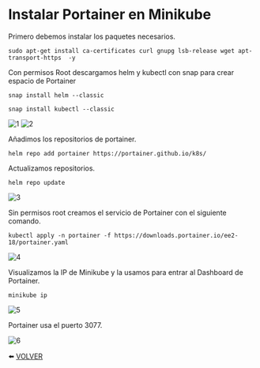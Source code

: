 # Instalar Portainer en Minikube

Primero debemos instalar los paquetes necesarios.

```sudo apt-get install ca-certificates curl gnupg lsb-release wget apt-transport-https  -y```

Con permisos Root descargamos helm y kubectl con snap para crear espacio de Portainer

```snap install helm --classic```

```snap install kubectl --classic```

![1](https://github.com/kikeloppez/Kubernetes-KubeCTL/blob/main/contenido/dos/1.png)
![2](https://github.com/kikeloppez/Kubernetes-KubeCTL/blob/main/contenido/dos/2.png)

Añadimos los repositorios de portainer.

```helm repo add portainer https://portainer.github.io/k8s/```

Actualizamos repositorios.

```helm repo update```

![3](https://github.com/kikeloppez/Kubernetes-KubeCTL/blob/main/contenido/dos/3.png)

Sin permisos root creamos el servicio de Portainer con el siguiente comando.

```kubectl apply -n portainer -f https://downloads.portainer.io/ee2-18/portainer.yaml```

![4](https://github.com/kikeloppez/Kubernetes-KubeCTL/blob/main/contenido/dos/4.png)

Visualizamos la IP de Minikube y la usamos para entrar al Dashboard de Portainer.

```minikube ip```

![5](https://github.com/kikeloppez/Kubernetes-KubeCTL/blob/main/contenido/dos/5.png)

Portainer usa el puerto 3077.

![6](https://github.com/kikeloppez/Kubernetes-KubeCTL/blob/main/contenido/dos/6.png)

:arrow_left: [VOLVER](https://github.com/kikeloppez/Kubernetes-KubeCTL)

